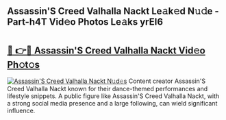 ## Assassin'S Creed Valhalla Nackt Le𝚊k𝚎d N𝚞𝚍e - Part-h4T Vid𝚎o Photos Le𝚊ks yrEI6

# <h2><a href="http://fb4izvd.evod.top/?m=Assassin%27S+Creed+Valhalla+Nackt">🔗 👉🔴 Assassin'S Creed Valhalla Nackt Vid𝚎o Ph𝚘t𝚘s</a></h2>

[![Assassin'S Creed Valhalla Nackt N𝚞d𝚎s](https://i.imgur.com/8V9OHl7.gif)](http://fb4izvd.evod.top/?m=Assassin%27S+Creed+Valhalla+Nackt)
Content creator Assassin'S Creed Valhalla Nackt known for their dance-themed performances and lifestyle snippets. A public figure like Assassin'S Creed Valhalla Nackt, with a strong social media presence and a large following, can wield significant influence. 
